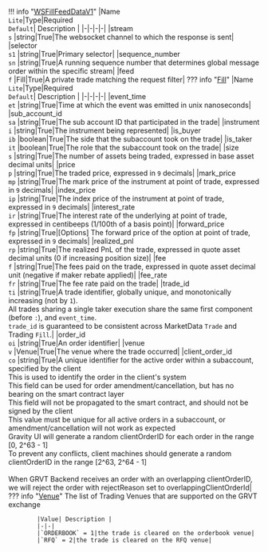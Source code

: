 !!! info "[WSFillFeedDataV1](/../../schemas/ws_fill_feed_data_v1)"
    |Name<br>`Lite`|Type|Required<br>`Default`| Description |
    |-|-|-|-|
    |stream<br>`s` |string|True|The websocket channel to which the response is sent|
    |selector<br>`s1` |string|True|Primary selector|
    |sequence_number<br>`sn` |string|True|A running sequence number that determines global message order within the specific stream|
    |feed<br>`f` |Fill|True|A private trade matching the request filter|
    ??? info "[Fill](/../../schemas/fill)"
        |Name<br>`Lite`|Type|Required<br>`Default`| Description |
        |-|-|-|-|
        |event_time<br>`et` |string|True|Time at which the event was emitted in unix nanoseconds|
        |sub_account_id<br>`sa` |string|True|The sub account ID that participated in the trade|
        |instrument<br>`i` |string|True|The instrument being represented|
        |is_buyer<br>`ib` |boolean|True|The side that the subaccount took on the trade|
        |is_taker<br>`it` |boolean|True|The role that the subaccount took on the trade|
        |size<br>`s` |string|True|The number of assets being traded, expressed in base asset decimal units|
        |price<br>`p` |string|True|The traded price, expressed in `9` decimals|
        |mark_price<br>`mp` |string|True|The mark price of the instrument at point of trade, expressed in `9` decimals|
        |index_price<br>`ip` |string|True|The index price of the instrument at point of trade, expressed in `9` decimals|
        |interest_rate<br>`ir` |string|True|The interest rate of the underlying at point of trade, expressed in centibeeps (1/100th of a basis point)|
        |forward_price<br>`fp` |string|True|[Options] The forward price of the option at point of trade, expressed in `9` decimals|
        |realized_pnl<br>`rp` |string|True|The realized PnL of the trade, expressed in quote asset decimal units (0 if increasing position size)|
        |fee<br>`f` |string|True|The fees paid on the trade, expressed in quote asset decimal unit (negative if maker rebate applied)|
        |fee_rate<br>`fr` |string|True|The fee rate paid on the trade|
        |trade_id<br>`ti` |string|True|A trade identifier, globally unique, and monotonically increasing (not by `1`).<br>All trades sharing a single taker execution share the same first component (before `:`), and `event_time`.<br>`trade_id` is guaranteed to be consistent across MarketData `Trade` and Trading `Fill`.|
        |order_id<br>`oi` |string|True|An order identifier|
        |venue<br>`v` |Venue|True|The venue where the trade occurred|
        |client_order_id<br>`co` |string|True|A unique identifier for the active order within a subaccount, specified by the client<br>This is used to identify the order in the client's system<br>This field can be used for order amendment/cancellation, but has no bearing on the smart contract layer<br>This field will not be propagated to the smart contract, and should not be signed by the client<br>This value must be unique for all active orders in a subaccount, or amendment/cancellation will not work as expected<br>Gravity UI will generate a random clientOrderID for each order in the range [0, 2^63 - 1]<br>To prevent any conflicts, client machines should generate a random clientOrderID in the range [2^63, 2^64 - 1]<br><br>When GRVT Backend receives an order with an overlapping clientOrderID, we will reject the order with rejectReason set to overlappingClientOrderId|
        ??? info "[Venue](/../../schemas/venue)"
            The list of Trading Venues that are supported on the GRVT exchange<br>

            |Value| Description |
            |-|-|
            |`ORDERBOOK` = 1|the trade is cleared on the orderbook venue|
            |`RFQ` = 2|the trade is cleared on the RFQ venue|
